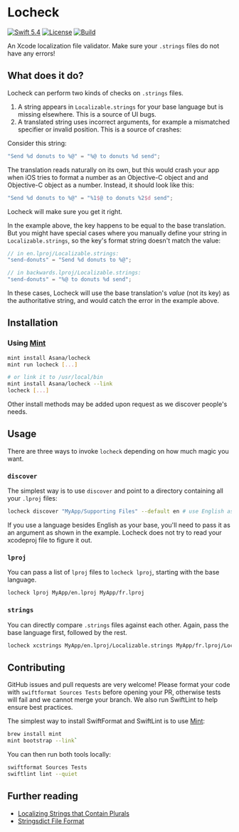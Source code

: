 # Locheck

[![Swift 5.4](https://img.shields.io/badge/swift-5.4-red.svg?style=flat)](https://developer.apple.com/swift)
[![License](https://img.shields.io/badge/license-MIT-lightgrey.svg)](https://opensource.org/licenses/MIT)
[![Build](https://github.com/stevelandeyasana/locheck/actions/workflows/tests.yml/badge.svg)](https://github.com/stevelandeyasana/locheck/actions/workflows/tests.yml)

An Xcode localization file validator. Make sure your `.strings` files do not have any errors!

## What does it do?

Locheck can perform two kinds of checks on `.strings` files.
1. A string appears in `Localizable.strings` for your base language but is missing elsewhere. This is a source of UI bugs.
2. A translated string uses incorrect arguments, for example a mismatched specifier or invalid position. This is a source of crashes:

Consider this string:

```swift
"Send %d donuts to %@" = "%@ to donuts %d send";
```

The translation reads naturally on its own, but this would crash your app when iOS tries to format a number as an Objective-C object and and Objective-C object as a number. Instead, it should look like this:

```swift
"Send %d donuts to %@" = "%1$@ to donuts %2$d send";
```

Locheck will make sure you get it right.

In the example above, the key happens to be equal to the base translation. But you might have special cases where you manually define your string in `Localizable.strings`, so the key's format string doesn't match the value:

```swift
// in en.lproj/Localizable.strings:
"send-donuts" = "Send %d donuts to %@";

// in backwards.lproj/Localizable.strings:
"send-donuts" = "%@ to donuts %d send";
```

In these cases, Locheck will use the base translation's _value_ (not its key) as the authoritative string, and would catch the error in the example above.

## Installation

### Using [Mint](https://github.com/yonaskolb/Mint)

```sh
mint install Asana/locheck
mint run locheck [...]

# or link it to /usr/local/bin
mint install Asana/locheck --link
locheck [...]
```

Other install methods may be added upon request as we discover people's needs.

## Usage

There are three ways to invoke `locheck` depending on how much magic you want.

### `discover`

The simplest way is to use `discover` and point to a directory containing all your `.lproj` files:

```sh
locheck discover "MyApp/Supporting Files" --default en # use English as the base language
```

If you use a language besides English as your base, you'll need to pass it as an argument as shown in the example. Locheck does not try to read your xcodeproj file to figure it out.

### `lproj`

You can pass a list of `lproj` files to `locheck lproj`, starting with the base language.

```sh
locheck lproj MyApp/en.lproj MyApp/fr.lproj
```

### `strings`

You can directly compare `.strings` files against each other. Again, pass the base language first, followed by the rest.

```sh
locheck xcstrings MyApp/en.lproj/Localizable.strings MyApp/fr.lproj/Localizable.strings
```

## Contributing

GitHub issues and pull requests are very welcome! Please format your code with `swiftformat Sources Tests` before opening your PR, otherwise tests will fail and we cannot merge your branch. We also run SwiftLint to help ensure best practices.

The simplest way to install SwiftFormat and SwiftLint is to use [Mint](https://github.com/yonaskolb/Mint): 

```sh
brew install mint
mint bootstrap --link`
```

You can then run both tools locally:

```sh
swiftformat Sources Tests
swiftlint lint --quiet
```

## Further reading

- [Localizing Strings that Contain Plurals](https://developer.apple.com/documentation/xcode/localizing-strings-that-contain-plurals)
- [Stringsdict File Format](https://developer.apple.com/library/archive/documentation/MacOSX/Conceptual/BPInternational/StringsdictFileFormat/StringsdictFileFormat.html)
